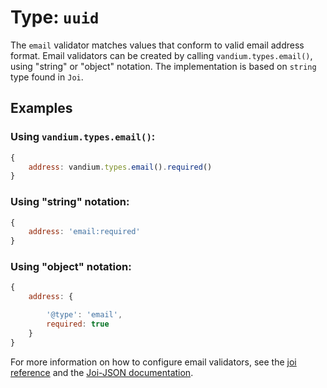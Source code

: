 # Type: `uuid`

The `email` validator matches values that conform to valid email address format. Email validators can be created by calling `vandium.types.email()`,
using "string" or "object" notation. The implementation is based on `string` type found in `Joi`.

## Examples

### Using `vandium.types.email()`:

```js
{
	address: vandium.types.email().required()
}
```

### Using "string" notation:

```js
{
    address: 'email:required'
}
```

### Using "object" notation:

```js
{
    address: {

        '@type': 'email',
        required: true
    }
}
```

For more information on how to configure email validators, see the [joi reference](https://github.com/hapijs/joi/tree/v8.0.5#string) and
the [Joi-JSON documentation](https://github.com/vandium-io/joi-json/tree/master/docs).
